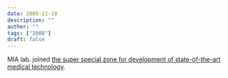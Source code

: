 ```yaml
---
date: 2008-11-18
description: ""
auther: ""
tags: ["2008"]
draft: false
---
```

MIA lab. joined [the super special zone for development of state-of-the-art medical technology](https://www8.cao.go.jp/cstp/project/tokku/081117tokkusaitaku2_1.pdf).
<!--more-->
